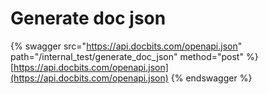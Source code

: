 # Generate doc json

{% swagger src="https://api.docbits.com/openapi.json" path="/internal_test/generate_doc_json" method="post" %}
[https://api.docbits.com/openapi.json](https://api.docbits.com/openapi.json)
{% endswagger %}

